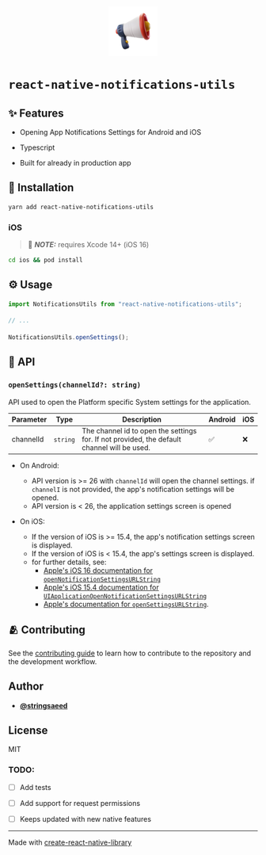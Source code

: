 <div align="center">
  <div style="margin-bottom: 24px; height: 100px">
    <img src=".github/images/icon.png" alt="React Native Notifications Utils logo" width="100px" height="100px" />
  </div>
</div>

# `react-native-notifications-utils`

## ✨ Features
- Opening App Notifications Settings for Android and iOS

- Typescript

- Built for already in production app




## 🧱 Installation
```sh
yarn add react-native-notifications-utils
```

### iOS

> 📝 **_NOTE:_** requires Xcode 14+ (iOS 16)

```sh
cd ios && pod install
```



## ⚙️ Usage

```typescript
import NotificationsUtils from "react-native-notifications-utils";

// ...

NotificationsUtils.openSettings();
```



## 📜 API

### `openSettings(channelId?: string)`
 API used to open the Platform specific System settings for the application.

| Parameter | Type     | Description                                                                                 | Android | iOS |
| --------- | -------- | ------------------------------------------------------------------------------------------- | ------- | --- |
| channelId | `string` | The channel id to open the settings for. If not provided, the default channel will be used. | ✅       | ❌   |

- On Android:
  - API version is >= 26 with `channelId` will open the channel settings. if `channelI` is not provided, the app's notification settings will be opened.
  - API version is < 26, the application settings screen is opened

- On iOS:
  - If the version of iOS is >= 15.4, the app's  notification settings screen is displayed.
  - If the version of iOS is < 15.4, the app's settings screen is displayed.
  - for further details, see:
    - [Apple's iOS 16 documentation for `openNotificationSettingsURLString`]( https://developer.apple.com/documentation/uikit/uiapplication/4013180-opennotificationsettingsurlstrin)
    - [Apple's iOS 15.4 documentation for `UIApplicationOpenNotificationSettingsURLString`](https://developer.apple.com/documentation/uikit/uiapplicationopennotificationsettingsurlstring)
    - [Apple's documentation for `openSettingsURLString`](https://developer.apple.com/documentation/uikit/uiapplication/1623042-opensettingsurlstring).



## 🫂 Contributing

See the [contributing guide](CONTRIBUTING.md) to learn how to contribute to the repository and the development workflow.



## Author

 - [**@stringsaeed**](https://www.github.com/stringsaeed)



## License

MIT



### TODO:

- [ ] Add tests

- [ ] Add support for request permissions

- [ ] Keeps updated with new native features



---

Made with [create-react-native-library](https://github.com/callstack/react-native-builder-bob)
